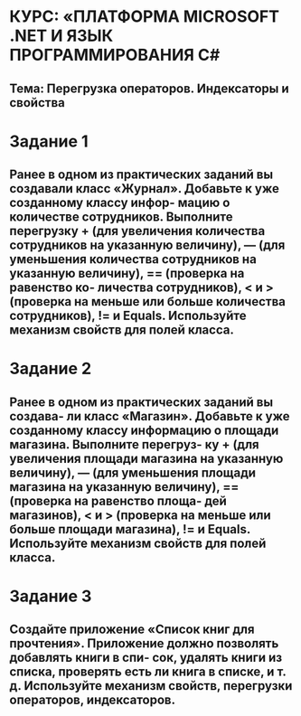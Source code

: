 # КУРС: «ПЛАТФОРМА MICROSOFT .NET И ЯЗЫК ПРОГРАММИРОВАНИЯ C#
## Тема: Перегрузка операторов. Индексаторы и свойства
# Задание 1
## Ранее в одном из практических заданий вы создавали класс «Журнал». Добавьте к уже созданному классу инфор- мацию о количестве сотрудников. Выполните перегрузку + (для увеличения количества сотрудников на указанную величину), — (для уменьшения количества сотрудников на указанную величину), == (проверка на равенство ко- личества сотрудников), < и > (проверка на меньше или больше количества сотрудников), != и Equals. Используйте механизм свойств для полей класса.
# Задание 2
## Ранее в одном из практических заданий вы создава- ли класс «Магазин». Добавьте к уже созданному классу информацию о площади магазина. Выполните перегруз- ку + (для увеличения площади магазина на указанную величину), — (для уменьшения площади магазина на указанную величину), == (проверка на равенство площа- дей магазинов), < и > (проверка на меньше или больше площади магазина), != и Equals. Используйте механизм свойств для полей класса.
# Задание 3
## Создайте приложение «Список книг для прочтения». Приложение должно позволять добавлять книги в спи- сок, удалять книги из списка, проверять есть ли книга в списке, и т. д. Используйте механизм свойств, перегрузки операторов, индексаторов.
